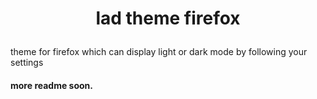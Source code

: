 # <p align="center">lad theme firefox</p>

theme for firefox which can display light or dark mode by following your settings


#### more readme soon.
